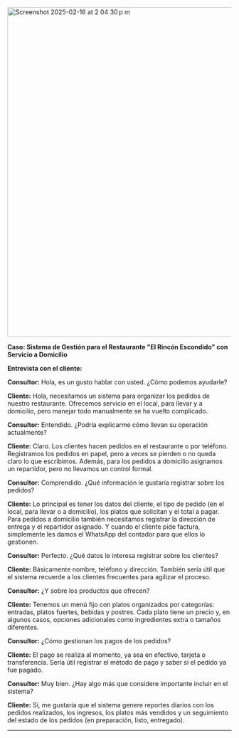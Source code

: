 
<img width="741" alt="Screenshot 2025-02-16 at 2 04 30 p m" src="https://github.com/user-attachments/assets/8fad86be-71b9-4dc0-90c3-96c632046fc4" />

**Caso: Sistema de Gestión para el Restaurante "El Rincón Escondido" con Servicio a Domicilio**

**Entrevista con el cliente:**

**Consultor:** Hola, es un gusto hablar con usted. ¿Cómo podemos ayudarle?

**Cliente:** Hola, necesitamos un sistema para organizar los pedidos de nuestro restaurante. Ofrecemos servicio en el local, para llevar y a domicilio, pero manejar todo manualmente se ha vuelto complicado.

**Consultor:** Entendido. ¿Podría explicarme cómo llevan su operación actualmente?

**Cliente:** Claro. Los clientes hacen pedidos en el restaurante o por teléfono. Registramos los pedidos en papel, pero a veces se pierden o no queda claro lo que escribimos. Además, para los pedidos a domicilio asignamos un repartidor, pero no llevamos un control formal.

**Consultor:** Comprendido. ¿Qué información le gustaría registrar sobre los pedidos?

**Cliente:** Lo principal es tener los datos del cliente, el tipo de pedido (en el local, para llevar o a domicilio), los platos que solicitan y el total a pagar. Para pedidos a domicilio también necesitamos registrar la dirección de entrega y el repartidor asignado. Y cuando el cliente pide factura, simplemente les damos el WhatsApp del contador para que ellos lo gestionen.

**Consultor:** Perfecto. ¿Qué datos le interesa registrar sobre los clientes?

**Cliente:** Básicamente nombre, teléfono y dirección. También sería útil que el sistema recuerde a los clientes frecuentes para agilizar el proceso.

**Consultor:** ¿Y sobre los productos que ofrecen?

**Cliente:** Tenemos un menú fijo con platos organizados por categorías: entradas, platos fuertes, bebidas y postres. Cada plato tiene un precio y, en algunos casos, opciones adicionales como ingredientes extra o tamaños diferentes.

**Consultor:** ¿Cómo gestionan los pagos de los pedidos?

**Cliente:** El pago se realiza al momento, ya sea en efectivo, tarjeta o transferencia. Sería útil registrar el método de pago y saber si el pedido ya fue pagado.

**Consultor:** Muy bien. ¿Hay algo más que considere importante incluir en el sistema?

**Cliente:** Sí, me gustaría que el sistema genere reportes diarios con los pedidos realizados, los ingresos, los platos más vendidos y un seguimiento del estado de los pedidos (en preparación, listo, entregado).

---

